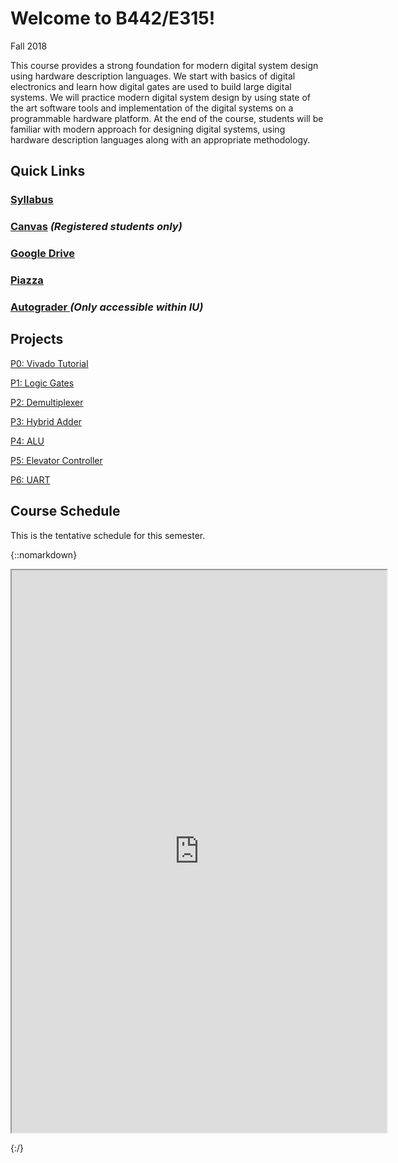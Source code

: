 # Welcome to B442/E315!

Fall 2018

This course provides a strong foundation for modern digital system design using hardware description languages. We start with basics of digital electronics and learn how digital gates are used to build large digital systems. We will practice modern digital system design by using state of the art software tools and implementation of the digital systems on a programmable hardware platform.  At the end of the course, students will be familiar with modern approach for designing digital systems, using hardware description languages along with an appropriate methodology.

## Quick Links

### [Syllabus](https://docs.google.com/document/d/e/2PACX-1vT7TNV4EW2wFGcmBubDebvns7ZI7QVURaFrLkGgaNw9PKo-o29OirHDP5riQ4OXBM39IEjF6rFc4_Di/pub)

### [Canvas](https://iu.instructure.com/courses/1737693) _(Registered students only)_

### [Google Drive](https://drive.google.com/drive/folders/1D1-HrIt-PcKSHfEDEsPc7CJWWazd_74l?usp=sharing)

### [Piazza](https://piazza.com/class/jkih6n5kn6c1xh/home)

### [Autograder ](https://autograder.sice.indiana.edu) _(Only accessible within IU)_

## Projects

[P0: Vivado
Tutorial](https://docs.google.com/document/d/e/2PACX-1vTFs5damCubkKJ8IMnJnYjyeaS9B_t-tUjOw_3ol77GBCl77m-IzO_8RyAZxC-MrU_bMftUPsFtmfyX/pub)

[P1: Logic
Gates](https://docs.google.com/document/d/e/2PACX-1vQUCst5t_XMw0JDWeCxtTcqQeD-h1-1fRLMyktVMvHsM4RMcXhGWfyogOFnfcJHiqdToOj7C-SnxN6Q/pub)

[P2: Demultiplexer](https://docs.google.com/document/d/e/2PACX-1vTPuonnrYkpvwFXx2Jxz2cCKSGD1dZ9yNDOoUmWRW-Xi-jQFzLgXkj4WVUg_bQd_nBuK0aODENEVJis/pub)

[P3: Hybrid Adder](https://docs.google.com/document/d/e/2PACX-1vSwLqO4GxHuc1DxlTa3GHWTt9K_hoZhrPUtz7o4IhN1lwFx8o1IskI-xJGVGp9kfyzFKLDwRZsNEWez/pub)

[P4: ALU](https://docs.google.com/document/u/1/d/e/2PACX-1vTGEwh0EkXo1ruAKuMu96beDntvxAirFoOzI7ZDiZn8vU3IF1N3ph4zYcxP6NYkg7e1fgMy758R8GrI/pub)

[P5:  Elevator
Controller](https://docs.google.com/document/d/e/2PACX-1vTZt6cFONjDh8_9yw4y1p8qAxU92-97p0h8Guc-Ohd4klwuOIKBOs0UCKKDAHjMVwnX8JRg2LyqzuJr/pub)

[P6:
UART](https://docs.google.com/document/d/e/2PACX-1vR03o-UzZ1Ib6Yp7zjFxMSXcqzPlVhcJ1RhvCkevGpQ4XqxUEsfTENVe8r1W1I5E1_5VuLNq8RaNFRE/pub)

## Course Schedule

This is the tentative schedule for this semester.

{::nomarkdown}

<iframe src="https://docs.google.com/spreadsheets/d/e/2PACX-1vShqnSsP2jnbVbwGjV50bc-l8Ot-gE98R74PrO3neJ9GRTTYZpw61N7qLe2CZ-2GAy-QLeQqLaFkhOF/pubhtml?gid=0&amp;single=true&amp;widget=true&amp;headers=false" width="600" height="900">
</iframe>

{:/}
